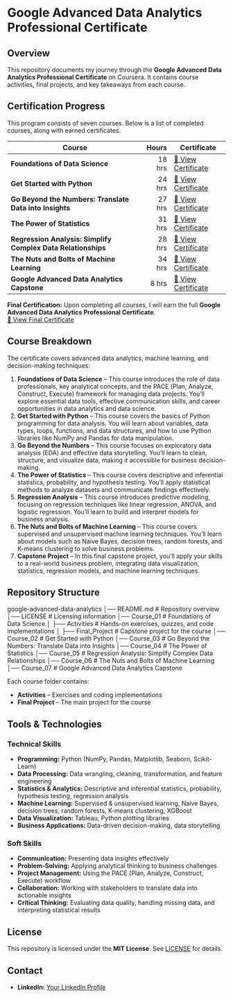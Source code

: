 # Google Advanced Data Analytics Professional Certificate

## Overview
This repository documents my journey through the **Google Advanced Data Analytics Professional Certificate** on Coursera. It contains course activities, final projects, and key takeaways from each course.

## Certification Progress
This program consists of seven courses. Below is a list of completed courses, along with earned certificates.

| Course | Hours | Certificate |
|--------|------:|------------|
| **Foundations of Data Science** | 18 hrs | [📜 View Certificate](https://coursera.org/share/152bf02135764734c5c5c51d18acd66a) |
| **Get Started with Python** | 24 hrs | [📜 View Certificate](https://coursera.org/share/dffefe01a4ad97999927a3d74ffb22d9) |
| **Go Beyond the Numbers: Translate Data into Insights** | 27 hrs | [📜 View Certificate](https://coursera.org/share/4fcc214ef375f6f412a9b5548bfe8fbd) |
| **The Power of Statistics** | 31 hrs | [📜 View Certificate](https://coursera.org/share/2a9942729ad4c422c9e0df97b1de8a80) |
| **Regression Analysis: Simplify Complex Data Relationships** | 28 hrs | [📜 View Certificate](https://coursera.org/share/53a9233849fc5bcfa99adb3107a64e75) |
| **The Nuts and Bolts of Machine Learning** | 34 hrs | [📜 View Certificate](https://coursera.org/share/5cf82bfae7c2d6c34e6f888b265b5669) |
| **Google Advanced Data Analytics Capstone** | 8 hrs | [📜 View Certificate](#) |

**Final Certification:** Upon completing all courses, I will earn the full **Google Advanced Data Analytics Professional Certificate**.  
[📜 View Final Certificate](#)

## Course Breakdown
The certificate covers advanced data analytics, machine learning, and decision-making techniques:

1. **Foundations of Data Science** – This course introduces the role of data professionals, key analytical concepts, and the PACE (Plan, Analyze, Construct, Execute) framework for managing data projects. You’ll explore essential data tools, effective communication skills, and career opportunities in data analytics and data science.
2. **Get Started with Python** – This course covers the basics of Python programming for data analysis. You will learn about variables, data types, loops, functions, and data structures, and how to use Python libraries like NumPy and Pandas for data manipulation.
3. **Go Beyond the Numbers** – This course focuses on exploratory data analysis (EDA) and effective data storytelling. You’ll learn to clean, structure, and visualize data, making it accessible for business decision-making.
4. **The Power of Statistics** – This course covers descriptive and inferential statistics, probability, and hypothesis testing. You’ll apply statistical methods to analyze datasets and communicate findings effectively.
5. **Regression Analysis** – This course introduces predictive modeling, focusing on regression techniques like linear regression, ANOVA, and logistic regression. You’ll learn to build and interpret models for business analysis.
6. **The Nuts and Bolts of Machine Learning** – This course covers supervised and unsupervised machine learning techniques. You’ll learn about models such as Naive Bayes, decision trees, random forests, and K-means clustering to solve business problems.
7. **Capstone Project** – In this final capstone project, you’ll apply your skills to a real-world business problem, integrating data visualization, statistics, regression models, and machine learning techniques.

## Repository Structure
google-advanced-data-analytics
│── README.md           # Repository overview
│── LICENSE             # Licensing information
│── Course_01           # Foundations of Data Science
│   ├── Activities      # Hands-on exercises, quizzes, and code implementations
│   ├── Final_Project   # Capstone project for the course
│── Course_02           # Get Started with Python
│── Course_03           # Go Beyond the Numbers: Translate Data into Insights
│── Course_04           # The Power of Statistics
│── Course_05           # Regression Analysis: Simplify Complex Data Relationships
│── Course_06           # The Nuts and Bolts of Machine Learning
│── Course_07           # Google Advanced Data Analytics Capstone

Each course folder contains:
- **Activities** – Exercises and coding implementations
- **Final Project** – The main project for the course

## Tools & Technologies

### **Technical Skills**
- **Programming:** Python (NumPy, Pandas, Matplotlib, Seaborn, Scikit-Learn)
- **Data Processing:** Data wrangling, cleaning, transformation, and feature engineering
- **Statistics & Analytics:** Descriptive and inferential statistics, probability, hypothesis testing, regression analysis  
- **Machine Learning:** Supervised & unsupervised learning, Naive Bayes, decision trees, random forests, K-means clustering, XGBoost  
- **Data Visualization:** Tableau, Python plotting libraries  
- **Business Applications:** Data-driven decision-making, data storytelling  

### **Soft Skills**
- **Communication:** Presenting data insights effectively  
- **Problem-Solving:** Applying analytical thinking to business challenges  
- **Project Management:** Using the PACE (Plan, Analyze, Construct, Execute) workflow  
- **Collaboration:** Working with stakeholders to translate data into actionable insights  
- **Critical Thinking:** Evaluating data quality, handling missing data, and interpreting statistical results  

## License
This repository is licensed under the **MIT License**. See [LICENSE](LICENSE) for details.

## Contact
- **LinkedIn:** [Your LinkedIn Profile](#)

